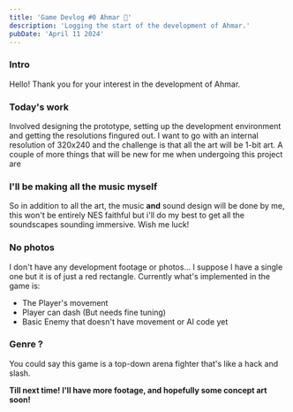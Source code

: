 ```yaml
---
title: 'Game Devlog #0 Ahmar 🎈'
description: 'Logging the start of the development of Ahmar.'
pubDate: 'April 11 2024'
---
```


### Intro

Hello! Thank you for your interest in the development of Ahmar.

### Today's work

Involved designing the prototype, setting up the development environment and getting the resolutions fingured out.
I want to go with an internal resolution of 320x240 and the challenge is that all the art will be 1-bit art.
A couple of more things that will be new for me when undergoing this project are

### I'll be making all the music myself

So in addition to all the art, the music **and** sound design will be done by me, this won't be entirely NES faithful but i'll do my best to get all the soundscapes sounding immersive. Wish me luck!

### No photos

I don't have any development footage or photos... I suppose I have a single one but it is of just a red rectangle.
Currently what's implemented in the game is:

- The Player's movement
- Player can dash (But needs fine tuning)
- Basic Enemy that doesn't have movement or AI code yet

### Genre ?

You could say this game is a top-down arena fighter that's like a hack and slash.

**Till next time! I'll have more footage, and hopefully some concept art soon!**
